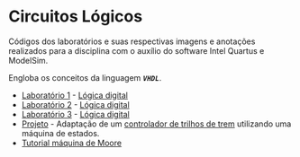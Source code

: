 # Circuitos Lógicos

Códigos dos laboratórios e suas respectivas imagens e anotações realizados para a disciplina com o auxílio do software Intel Quartus e ModelSim.

Engloba os conceitos da linguagem ***`VHDL`***.

* [Laboratório 1](/Circuitos%20lógicos/exp_1/) - [Lógica digital](/Circuitos%20lógicos/exp_1/Lab_CL-2020_exp1.pdf)
* [Laboratório 2](/Circuitos%20lógicos/exp_2/) - [Lógica digital](/Circuitos%20lógicos/exp_2/Lab_ED-2019_exp2_CL.pdf)
* [Laboratório 3](/Circuitos%20lógicos/exp_3/) - [Lógica digital](/Circuitos%20lógicos/exp_3/Lab_ED-2018_exp3_CL.pdf)
* [Projeto](/Circuitos%20lógicos/Projeto) - Adaptação de um [controlador de trilhos de trem](/Circuitos%20lógicos/Projeto/Train_controller2.pdf) utilizando uma máquina de estados.
* [Tutorial máquina de Moore](/Circuitos%20lógicos/Máquina%20de%20moore)